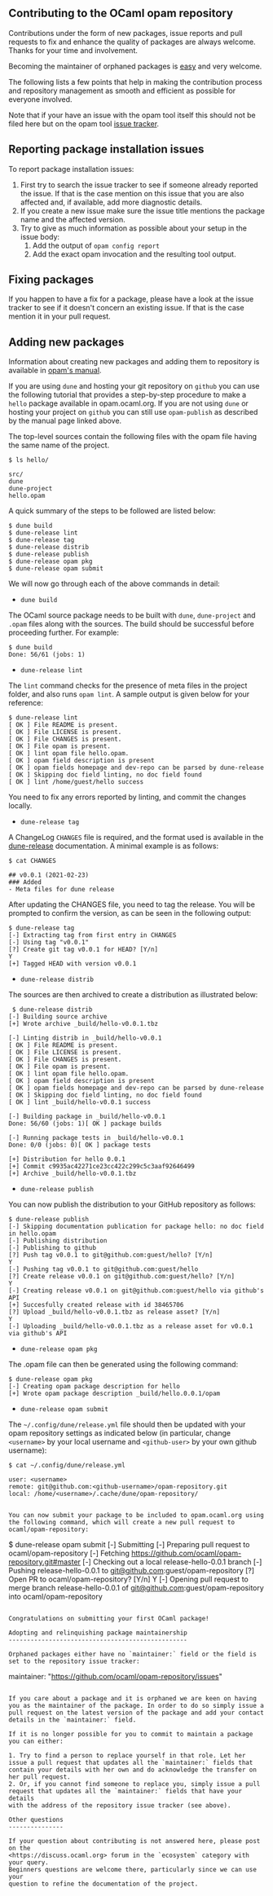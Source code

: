Contributing to the OCaml opam repository
-----------------------------------------

Contributions under the form of new packages, issue reports and pull
requests to fix and enhance the quality of packages are always
welcome. Thanks for your time and involvement.

Becoming the maintainer of orphaned packages is
[easy](#adopting-and-relinquishing-package-maintainership) and very
welcome.

The following lists a few points that help in making the contribution
process and repository management as smooth and efficient as possible
for everyone involved.

Note that if your have an issue with the opam tool itself this
should not be filed here but on the opam tool
[issue tracker](https://github.com/ocaml/opam/issues).

Reporting package installation issues
-------------------------------------

To report package installation issues:

1. First try to search the issue tracker to see if someone already
   reported the issue. If that is the case mention on this issue that
   you are also affected and, if available, add more diagnostic details.
2. If you create a new issue make sure the issue title mentions the
   package name and the affected version.
3. Try to give as much information as possible about your setup in
   the issue body:
   1. Add the output of `opam config report`
   2. Add the exact opam invocation and the resulting tool output.

Fixing packages
---------------

If you happen to have a fix for a package, please have a look at the
issue tracker to see if it doesn't concern an existing issue. If that
is the case mention it in your pull request.

Adding new packages
-------------------

Information about creating new packages and adding them to repository
is available in
[opam's manual](https://opam.ocaml.org/doc/Packaging.html).

If you are using `dune` and hosting your git repository on `github` you can use the following tutorial that provides a step-by-step procedure to
make a `hello` package available in opam.ocaml.org.
If you are not using `dune` or hosting your project on `github` you can still use `opam-publish` as described by the manual page linked above.

The top-level sources contain the following files with the opam file having the same
name of the project.

```
$ ls hello/

src/
dune
dune-project
hello.opam
```

A quick summary of the steps to be followed are listed below:

```
$ dune build
$ dune-release lint
$ dune-release tag
$ dune-release distrib
$ dune-release publish
$ dune-release opam pkg
$ dune-release opam submit
```

We will now go through each of the above commands in detail:

* `dune build`

The OCaml source package needs to be built with `dune`, `dune-project`
and `.opam` files along with the sources. The build should be
successful before proceeding further. For example:

```
$ dune build
Done: 56/61 (jobs: 1)
```

* `dune-release lint`

The `lint` command checks for the presence of meta files in the
project folder, and also runs `opam lint`. A sample output is given
below for your reference:

```
$ dune-release lint
[ OK ] File README is present.
[ OK ] File LICENSE is present.
[ OK ] File CHANGES is present.
[ OK ] File opam is present.
[ OK ] lint opam file hello.opam.
[ OK ] opam field description is present
[ OK ] opam fields homepage and dev-repo can be parsed by dune-release
[ OK ] Skipping doc field linting, no doc field found
[ OK ] lint /home/guest/hello success
```

You need to fix any errors reported by linting, and commit the changes
locally.

* `dune-release tag`

A ChangeLog `CHANGES` file is required, and the format used is
available in the
[dune-release](https://github.com/ocamllabs/dune-release)
documentation. A minimal example is as follows:

```
$ cat CHANGES

## v0.0.1 (2021-02-23)
### Added
- Meta files for dune release
```

After updating the CHANGES file, you need to tag the release. You will
be prompted to confirm the version, as can be seen in the following
output:

```
$ dune-release tag
[-] Extracting tag from first entry in CHANGES
[-] Using tag "v0.0.1"
[?] Create git tag v0.0.1 for HEAD? [Y/n]
Y
[+] Tagged HEAD with version v0.0.1
```

* `dune-release distrib`

The sources are then archived to create a distribution as illustrated
below:

```
 $ dune-release distrib
[-] Building source archive
[+] Wrote archive _build/hello-v0.0.1.tbz

[-] Linting distrib in _build/hello-v0.0.1
[ OK ] File README is present.
[ OK ] File LICENSE is present.
[ OK ] File CHANGES is present.
[ OK ] File opam is present.
[ OK ] lint opam file hello.opam.
[ OK ] opam field description is present
[ OK ] opam fields homepage and dev-repo can be parsed by dune-release
[ OK ] Skipping doc field linting, no doc field found
[ OK ] lint _build/hello-v0.0.1 success

[-] Building package in _build/hello-v0.0.1
Done: 56/60 (jobs: 1)[ OK ] package builds

[-] Running package tests in _build/hello-v0.0.1
Done: 0/0 (jobs: 0)[ OK ] package tests

[+] Distribution for hello 0.0.1
[+] Commit c9935ac42271ce23cc422c299c5c3aaf92646499
[+] Archive _build/hello-v0.0.1.tbz
```

* `dune-release publish`

You can now publish the distribution to your GitHub repository as
follows:

```
$ dune-release publish
[-] Skipping documentation publication for package hello: no doc field in hello.opam
[-] Publishing distribution
[-] Publishing to github
[?] Push tag v0.0.1 to git@github.com:guest/hello? [Y/n]
Y
[-] Pushing tag v0.0.1 to git@github.com:guest/hello
[?] Create release v0.0.1 on git@github.com:guest/hello? [Y/n]
Y
[-] Creating release v0.0.1 on git@github.com:guest/hello via github's API
[+] Succesfully created release with id 38465706
[?] Upload _build/hello-v0.0.1.tbz as release asset? [Y/n]
Y
[-] Uploading _build/hello-v0.0.1.tbz as a release asset for v0.0.1 via github's API
```

* `dune-release opam pkg`

The .opam file can then be generated using the following command:

```
$ dune-release opam pkg
[-] Creating opam package description for hello
[+] Wrote opam package description _build/hello.0.0.1/opam
```

* `dune-release opam submit`

The `~/.config/dune/release.yml` file should then be updated with your
opam repository settings as indicated below (in particular, change `<username>` by your local username and `<github-user>` by your own github username):

```
$ cat ~/.config/dune/release.yml

user: <username>
remote: git@github.com:<github-username>/opam-repository.git
local: /home/<username>/.cache/dune/opam-repository/
```
```

You can now submit your package to be included to opam.ocaml.org using
the following command, which will create a new pull request to
ocaml/opam-repository:

```
$ dune-release opam submit
[-] Submitting
[-] Preparing pull request to ocaml/opam-repository
[-] Fetching https://github.com/ocaml/opam-repository.git#master
[-] Checking out a local release-hello-0.0.1 branch
[-] Pushing release-hello-0.0.1 to git@github.com:guest/opam-repository
[?] Open PR to ocaml/opam-repository? [Y/n]
Y
[-] Opening pull request to merge branch release-hello-0.0.1 of git@github.com:guest/opam-repository into ocaml/opam-repository
```

Congratulations on submitting your first OCaml package!

Adopting and relinquishing package maintainership
-------------------------------------------------

Orphaned packages either have no `maintainer:` field or the field is
set to the repository issue tracker:

```
maintainer: "https://github.com/ocaml/opam-repository/issues"
```

If you care about a package and it is orphaned we are keen on having
you as the maintainer of the package. In order to do so simply issue a
pull request on the latest version of the package and add your contact
details in the `maintainer:` field.

If it is no longer possible for you to commit to maintain a package
you can either:

1. Try to find a person to replace yourself in that role. Let her
issue a pull request that updates all the `maintainer:` fields that
contain your details with her own and do acknowledge the transfer on
her pull request.
2. Or, if you cannot find someone to replace you, simply issue a pull
request that updates all the `maintainer:` fields that have your details
with the address of the repository issue tracker (see above).

Other questions
---------------

If your question about contributing is not answered here, please post on the
<https://discuss.ocaml.org> forum in the `ecosystem` category with your query.
Beginners questions are welcome there, particularly since we can use your
question to refine the documentation of the project.
